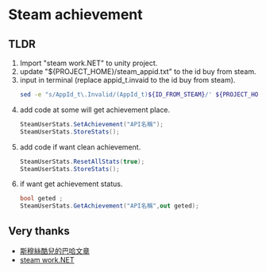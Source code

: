 # Steam achievement


## TLDR
1. Import "steam work.NET" to unity project.
2. update "${PROJECT_HOME}/steam_appid.txt"  to the id buy from steam.
3. input in terminal (replace appid_t.invaid to the id buy from steam).
    ```sh
    sed -e "s/AppId_t\.Invalid/(AppId_t)${ID_FROM_STEAM}/' ${PROJECT_HOME}/Assets/Scripts/Steamwork.NET/SteamManager.cs 
    ```
4. add code at some will get achievement place.
    ```C#
    SteamUserStats.SetAchievement("API名稱");
    SteamUserStats.StoreStats();
    ```
4. add code if want clean achievement.
    ```C#
    SteamUserStats.ResetAllStats(true);
    SteamUserStats.StoreStats();
    ```
5. if want get achievement status.
    ```C#
    bool geted ;
    SteamUserStats.GetAchievement("API名稱",out geted);
    ```

## Very thanks
* [斯穆絲酷兒的巴哈文章](https://home.gamer.com.tw/creationDetail.php?sn=4156394)
* [steam work.NET](https://github.com/rlabrecque/Steamworks.NET/releases)